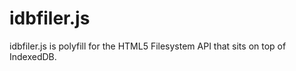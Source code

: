 idbfiler.js
=======

idbfiler.js is polyfill for the HTML5 Filesystem API that sits on top of IndexedDB.


